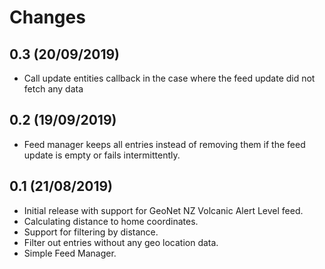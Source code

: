 # Changes

## 0.3 (20/09/2019)
* Call update entities callback in the case where the feed update did not 
  fetch any data

## 0.2 (19/09/2019)
* Feed manager keeps all entries instead of removing them if the feed 
  update is empty or fails intermittently.

## 0.1 (21/08/2019)
* Initial release with support for GeoNet NZ Volcanic Alert Level feed.
* Calculating distance to home coordinates.
* Support for filtering by distance.
* Filter out entries without any geo location data.
* Simple Feed Manager.
